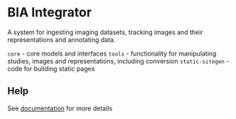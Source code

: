 BIA Integrator
==============

A system for ingesting imaging datasets, tracking images and their representations and annotating data.

`core` - core models and interfaces
`tools` - functionality for manipulating studies, images and representations, including conversion
`static-sitegen` - code for building static pages

## Help
See [documentation](https://bia-integrator.readthedocs.io) for more details
